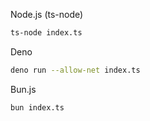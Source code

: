 
Node.js (ts-node)

```bash
ts-node index.ts
```

Deno

```bash
deno run --allow-net index.ts
```

Bun.js

```bash
bun index.ts
```


